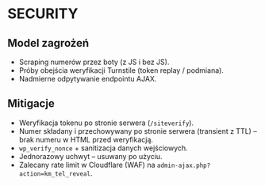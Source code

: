 # SECURITY

## Model zagrożeń
- Scraping numerów przez boty (z JS i bez JS).
- Próby obejścia weryfikacji Turnstile (token replay / podmiana).
- Nadmierne odpytywanie endpointu AJAX.

## Mitigacje
- Weryfikacja tokenu po stronie serwera (`/siteverify`).
- Numer składany i przechowywany po stronie serwera (transient z TTL) – brak numeru w HTML przed weryfikacją.
- `wp_verify_nonce` + sanitizacja danych wejściowych.
- Jednorazowy uchwyt – usuwany po użyciu.
- Zalecany rate limit w Cloudflare (WAF) na `admin-ajax.php?action=km_tel_reveal`.
